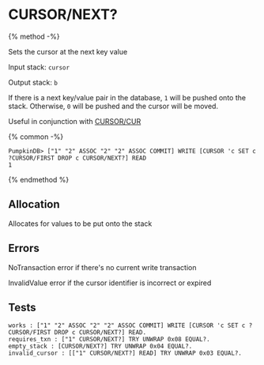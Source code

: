 # CURSOR/NEXT?

{% method -%}

Sets the cursor at the next key value

Input stack: `cursor`

Output stack: `b`

If there is a next key/value pair in the database, `1` will be pushed onto the stack.
Otherwise, `0` will be pushed and the cursor will be moved.

Useful in conjunction with [CURSOR/CUR](../QCURSOR/CUR.md)

{% common -%}

```
PumpkinDB> ["1" "2" ASSOC "2" "2" ASSOC COMMIT] WRITE [CURSOR 'c SET c ?CURSOR/FIRST DROP c CURSOR/NEXT?] READ
1
```

{% endmethod %}

## Allocation

Allocates for values to be put onto the stack

## Errors

NoTransaction error if there's no current write transaction

InvalidValue error if the cursor identifier is incorrect or expired

## Tests

```test
works : ["1" "2" ASSOC "2" "2" ASSOC COMMIT] WRITE [CURSOR 'c SET c ?CURSOR/FIRST DROP c CURSOR/NEXT?] READ.
requires_txn : ["1" CURSOR/NEXT?] TRY UNWRAP 0x08 EQUAL?.
empty_stack : [CURSOR/NEXT?] TRY UNWRAP 0x04 EQUAL?.
invalid_cursor : [["1" CURSOR/NEXT?] READ] TRY UNWRAP 0x03 EQUAL?.
```
